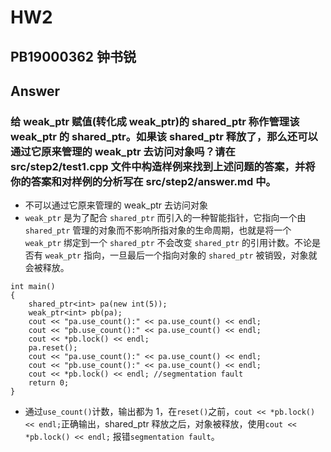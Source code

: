 # HW2

## PB19000362 钟书锐

## Answer

### 给 weak_ptr 赋值(转化成 weak_ptr)的 shared_ptr 称作管理该 weak_ptr 的 shared_ptr。如果该 shared_ptr 释放了，那么还可以通过它原来管理的 weak_ptr 去访问对象吗？请在 src/step2/test1.cpp 文件中构造样例来找到上述问题的答案，并将你的答案和对样例的分析写在 src/step2/answer.md 中。

- 不可以通过它原来管理的 weak_ptr 去访问对象
- `weak_ptr` 是为了配合 `shared_ptr` 而引入的一种智能指针，它指向一个由 `shared_ptr` 管理的对象而不影响所指对象的生命周期，也就是将一个 `weak_ptr` 绑定到一个 `shared_ptr` 不会改变 `shared_ptr` 的引用计数。不论是否有 `weak_ptr` 指向，一旦最后一个指向对象的 `shared_ptr` 被销毁，对象就会被释放。

```
int main()
{
    shared_ptr<int> pa(new int(5));
    weak_ptr<int> pb(pa);
    cout << "pa.use_count():" << pa.use_count() << endl;
    cout << "pb.use_count():" << pa.use_count() << endl;
    cout << *pb.lock() << endl;
    pa.reset();
    cout << "pa.use_count():" << pa.use_count() << endl;
    cout << "pb.use_count():" << pa.use_count() << endl;
    cout << *pb.lock() << endl; //segmentation fault
    return 0;
}
```

- 通过`use_count()`计数，输出都为 1，在`reset()`之前，`cout << *pb.lock() << endl;`正确输出，shared_ptr 释放之后，对象被释放，使用`cout << *pb.lock() << endl;` 报错`segmentation fault`。
